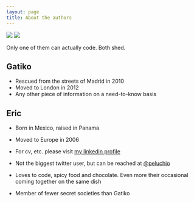 ```yaml
---
layout: page
title: About the authors
---
```

<div class="profiles">
  <image src="/public/gatiko.jpeg" />
  <image src="/public/profile.jpeg" />
</div> 
<p class="message">
  Only one of them can actually code. Both shed.
</p>

## Gatiko

* Rescued from the streets of Madrid in 2010
* Moved to London in 2012
* Any other piece of information on a need-to-know basis

## Eric

* Born in Mexico, raised in Panama
* Moved to Europe in 2006
* For cv, etc. please visit <a href="https://uk.linkedin.com/pub/eric-escalante/2b/264/6a4" class='linkedin' target="_blank">my linkedin profile</a>

* Not the biggest twitter user, but can be reached at <a href="https://twitter.com/peluchio" class='twitter' target="_blank">@peluchio</a>

* Loves to code, spicy food and chocolate. Even more their occasional coming together on the same dish
* Member of fewer secret societies than Gatiko